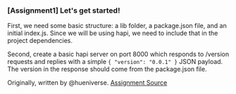 ### [Assignment1] Let's get started!

First, we need some basic structure: a lib folder, a package.json file, and an initial index.js. 
Since we will be using hapi, we need to include that in the project dependencies.

Second, create a basic hapi server on port 8000 which responds to /version requests and replies with a simple `{ "version": "0.0.1" }` JSON payload. 
The version in the response should come from the package.json file.



Originally, written by @hueniverse.
[Assignment Source](https://github.com/hapijs/university/issues/1)
